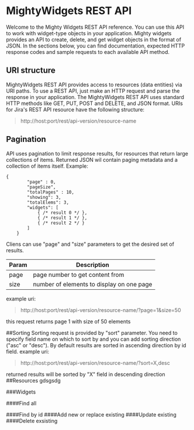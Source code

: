 # MightyWidgets REST API
Welcome to the Mighty Widgets REST API reference. You can use this API to work with widget-type objects in your application. Mighty widgets provides an API to create, delete, and get widget objects in the format of JSON.
In the sections below, you can find documentation, expected HTTP response codes and sample requests to each available API method.
## URI structure
MightyWidgets REST API provides access to resources (data entities) via URI paths. To use a REST API, just make an HTTP request and parse the response in your application. 
The MightyWidgets REST API uses standard HTTP methods like GET, PUT, POST and DELETE, and JSON format. URIs for Jira's REST API resource have the following structure:
>http://host:port/rest/api-version/resource-name
## Pagination
API uses pagination to limit response results, for resources that return large collections of items. Returned JSON wil contain paging metadata and a collection of items itself. Example:
```
{
        "page" : 0,
        "pageSize",
        "totalPages" : 10,
        "showing": 3,
        "totalElems": 3,
        "widgets": [
            { /* result 0 */ },
            { /* result 1 */ },
            { /* result 2 */ }
        ]
    }
```
Cliens can use "page" and "size" parameters to get the desired set of results.

Param | Description
------------ | -------------
page | page number to get content from
size | number of elements to display on one page

example uri:
>http://host:port/rest/api-version/resource-name/?page=1&size=50

this request returns page 1 with size of 50 elements

##Sorting
Sorting request is provided by "sort" parameter. You need to specify field name on which to sort by and you can add sorting direction ("asc" or "desc"). By default results are sorted in ascending direction by id field.
example uri:
>http://host:port/rest/api-version/resource-name/?sort=X,desc

returned results will be sorted by "X" field in descending direction
##Resources
gdsgsdg

###Widgets

####Find all

####Find by id
####Add new or replace existing
####Update existing
####Delete exsisting

